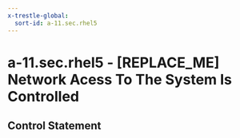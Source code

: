 ```yaml
---
x-trestle-global:
  sort-id: a-11.sec.rhel5
---
```


# a-11.sec.rhel5 - \[REPLACE_ME\] Network Acess To The System Is Controlled

## Control Statement
